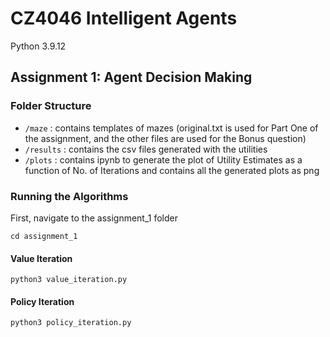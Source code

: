 # CZ4046 Intelligent Agents

Python 3.9.12

## Assignment 1: Agent Decision Making

### Folder Structure

- `/maze` : contains templates of mazes (original.txt is used for Part One of the assignment, and the other files are used for the Bonus question)
- `/results` : contains the csv files generated with the utilities
- `/plots` : contains ipynb to generate the plot of Utility Estimates as a function of No. of Iterations and contains all the generated plots as png

### Running the Algorithms

First, navigate to the assignment_1 folder

`cd assignment_1`

#### Value Iteration

`python3 value_iteration.py`

#### Policy Iteration

`python3 policy_iteration.py`
